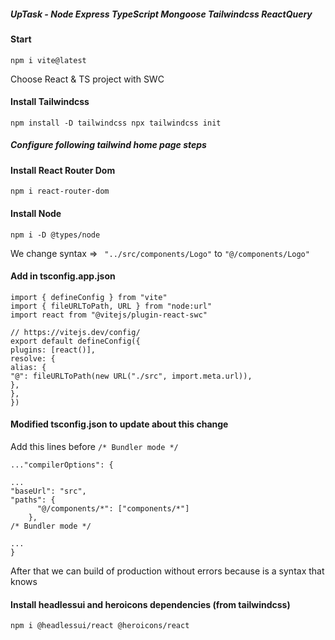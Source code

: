 ##### UpTask - Node Express TypeScript Mongoose Tailwindcss ReactQuery

#### Start

`npm i vite@latest`

Choose React & TS project with SWC

#### Install Tailwindcss

`npm install -D tailwindcss
npx tailwindcss init`

##### Configure following tailwind home page steps

#### Install React Router Dom

`npm i react-router-dom`

#### Install Node

`npm i -D @types/node`

We change syntax =>
` "../src/components/Logo"` to `"@/components/Logo"`

#### Add in tsconfig.app.json

```
import { defineConfig } from "vite"
import { fileURLToPath, URL } from "node:url"
import react from "@vitejs/plugin-react-swc"

// https://vitejs.dev/config/
export default defineConfig({
plugins: [react()],
resolve: {
alias: {
"@": fileURLToPath(new URL("./src", import.meta.url)),
},
},
})

```

#### Modified tsconfig.json to update about this change

Add this lines before
`/* Bundler mode */`

```
..."compilerOptions": {

...
"baseUrl": "src",
"paths": {
      "@/components/*": ["components/*"]
    },
/* Bundler mode */

...
}
```

After that we can build of production without errors because is a syntax that knows

#### Install headlessui and heroicons dependencies (from tailwindcss)

`npm i @headlessui/react @heroicons/react`
